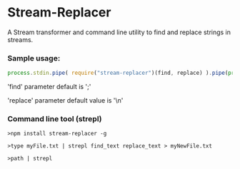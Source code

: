 # Stream-Replacer

A Stream transformer and command line utility to find and replace strings in streams.


### Sample usage:
```javascript
process.stdin.pipe( require("stream-replacer")(find, replace) ).pipe(process.stdout);

```

'find' parameter default is ';'

'replace' parameter default value is '\n'

### Command line tool (strepl)



```
>npm install stream-replacer -g

>type myFile.txt | strepl find_text replace_text > myNewFile.txt

>path | strepl

```
